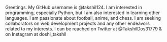 Greetings. My GitHub username is @takshil124. 
I am interested in programming, especially Python, but I am also interested in learning other languages. 
I am passionate about football, anime, and chess. I am seeking collaborators on web development projects and any other endeavors related to my interests. 
I can be reached on Twitter at @TakshilDos31779 & on Instagram at doshi_takshil
